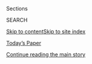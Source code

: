 <div id="app">

<div>

<div class="NYTAppHideMasthead css-1r6wvpq e1suatyy0">

<div class="section css-ui9rw0 e1suatyy2">

<div class="css-eph4ug er09x8g0">

<div class="css-6n7j50">

</div>

<span class="css-1dv1kvn">Sections</span>

<div class="css-10488qs">

<span class="css-1dv1kvn">SEARCH</span>

</div>

[Skip to content](#site-content)[Skip to site
index](#site-index)

</div>

<div class="css-10698na e1huz5gh0">

</div>

</div>

<div id="masthead-bar-one" class="section hasLinks css-15hmgas e1csuq9d3">

<div class="css-uqyvli e1csuq9d0">

</div>

<div class="css-1uqjmks e1csuq9d1">

</div>

<div class="css-9e9ivx">

[](https://myaccount.nytimes.com/auth/login?response_type=cookie&client_id=vi)

</div>

<div class="css-1bvtpon e1csuq9d2">

[Today’s Paper](https://www.nytimes.com/section/todayspaper)

</div>

</div>

</div>

</div>

<div data-aria-hidden="false">

<div id="site-content" data-role="main">

<div id="top-wrapper" class="css-15p45cc eaca97t0" type="top">

<div id="top-slug" class="css-19x0jxb eaca97t1" hidden="">

Advertisement

</div>

[Continue reading the main
story](#after-top)

<div class="ad top-wrapper" style="text-align:center;height:100%;display:block;min-height:90px">

<div id="top" class="place-ad" data-position="top" data-size-key="top">

</div>

</div>

<div id="after-top">

</div>

</div>

<div id="byline" class="section css-15h4p1b e9abtgs0">

<div class="css-1j21atc e1svk9qx1">

<div class="css-nfcc9b e1svk9qx3">

<div class="css-vl9dhg e1svk9qx5">

<div class="css-1nrhkj6 e1svk9qx6">

# Michael Wines

</div>

## <span></span>

Michael Wines is a national correspondent for The New York Times and
writes about voting and other election-related issues. Since coming to
The Times in 1988, he has covered the Justice Department, the American
intelligence community, the White House, the 1992 presidential campaign,
Congress, the environment and, for nearly 15 years, news and life in
Russia and surrounding states, southern Africa and China. He also has
periodically written about other topics, including the similarity
between Washington, D.C., and theme parks, the joy of pessimism and an
outbreak of cynicism in the spring of 1995.

<span class="css-dd5dyy">More**</span>

</div>

</div>

</div>

<div>

<div id="mid1-wrapper" class="css-1mn4oms eaca97t0" type="rank">

<div id="mid1-slug" class="css-1tag3rd eaca97t1">

Advertisement

</div>

[Continue reading the main
story](#after-mid1)

<div id="mid1" class="ad mid1-wrapper" style="text-align:center;height:100%;display:block">

</div>

<div id="after-mid1">

</div>

</div>

</div>

<div class="css-185go5a e1o5byef0">

<div class="css-15cbhtu">

  - [Latest](#stream-panel)
  - <span class="css-6n7j50">Search</span>
    <div class="control">
    <div class="label-container css-1dv1kvn">
    Search
    </div>
    <div class="css-wm4t3d">
    **<span id="clear-search-input" class="css-1dv1kvn">Clear this text
    input</span>
    </div>
    </div>
    <span class="css-1iovbfw"></span>

<div id="stream-panel" class="section css-8msx5b e1jz0cab1">

<div class="css-13mho3u">

1.  
    
    <div class="css-1cp3ece">
    
    <div class="css-1l4spti">
    
    [](/2020/07/28/us/trump-census.html)
    
    <div class="css-79elbk">
    
    ![](https://static01.nyt.com/images/2020/07/26/us/26census-2/merlin_170599233_81fbb0a1-5d87-49a2-a226-710f1fe70719-thumbWide.jpg?quality=75&auto=webp&disable=upscale)
    
    </div>
    
    ## New Census Worry: A Rushed Count Could Mean a Botched One
    
    Stalled by the pandemic, the count is supposed to resume soon. But
    census experts are rattled by signs of a push from the White House
    to finish it early.
    
    <div class="css-1nqbnmb ea5icrr0">
    
    By <span class="css-1n7hynb">Michael
    Wines</span>
    
    </div>
    
    </div>
    
    <div class="css-1lc2l26 e1xfvim33">
    
    </div>
    
    </div>

2.  
    
    <div class="css-1cp3ece">
    
    <div class="css-1l4spti">
    
    [](/2020/07/07/us/2020-election-laws.html)
    
    <div class="css-79elbk">
    
    ![](https://static01.nyt.com/images/2020/07/05/us/05VIRUS-VOTINGLAWSUITS-lede/05VIRUS-VOTINGLAWSUITS-lede-thumbWide.jpg?quality=75&auto=webp&disable=upscale)
    
    </div>
    
    ## As November Looms, So Does the Most Litigious Election Ever
    
    Last week alone, three federal rulings set election parameters in
    three states. And scores of legal fights spawned by the pandemic are
    shaping who will vote and how.
    
    <div class="css-1nqbnmb ea5icrr0">
    
    By <span class="css-1n7hynb">Michael
    Wines</span>
    
    </div>
    
    </div>
    
    <div class="css-1lc2l26 e1xfvim33">
    
    </div>
    
    </div>

3.  
    
    <div class="css-1cp3ece">
    
    <div class="css-1l4spti">
    
    [](/2020/06/27/us/2020-primary-election-voting.html)
    
    <div class="css-79elbk">
    
    ![](https://static01.nyt.com/images/2020/06/27/us/27virus-voting-1/merlin_173379864_73d8e516-47c8-4e33-9261-5a3887ae43e7-thumbWide.jpg?quality=75&auto=webp&disable=upscale)
    
    </div>
    
    ## From 47 Primaries, 4 Warning Signs About the 2020 Vote
    
    State election officials face shortages of money, poll workers,
    capacity to print ballots and public trust — without much time to
    fix them.
    
    <div class="css-1nqbnmb ea5icrr0">
    
    By <span class="css-1n7hynb">Michael
    Wines</span>
    
    </div>
    
    </div>
    
    <div class="css-1lc2l26 e1xfvim33">
    
    </div>
    
    </div>

4.  
    
    <div class="css-1cp3ece">
    
    <div class="css-1l4spti">
    
    [](/2020/06/23/us/census-bureau-cogley-korzeniewski.html)
    
    <div class="css-79elbk">
    
    ![](https://static01.nyt.com/images/2020/07/22/us/22census/22census-thumbWide.jpg?quality=75&auto=webp&disable=upscale)
    
    </div>
    
    ## Census Bureau Adds Top-Level Political Posts, Raising Fears for 2020 Count
    
    The census, which is constitutionally mandated to count every person
    in the country, has traditionally been carried out in a rigidly
    nonpartisan fashion.
    
    <div class="css-1nqbnmb ea5icrr0">
    
    By <span class="css-1n7hynb">Michael
    Wines</span>
    
    </div>
    
    </div>
    
    <div class="css-1lc2l26 e1xfvim33">
    
    </div>
    
    </div>

5.  
    
    <div class="css-1cp3ece">
    
    <div class="css-1l4spti">
    
    [](/2020/06/14/us/voter-registration-coronavirus-2020-election.html)
    
    <div class="css-79elbk">
    
    ![](https://static01.nyt.com/images/2020/06/14/us/politics/14registrater/merlin_173180280_263bbbdf-fd20-41f7-b0fe-e65f1a274013-thumbWide.jpg?quality=75&auto=webp&disable=upscale)
    
    </div>
    
    ## Covid-19 Changed How We Vote. It Could Also Change Who Votes.
    
    In presidential election years, state driver licensing offices and
    registration drives generate a torrent of new voters. The pandemic
    has cut that to a trickle.
    
    <div class="css-1nqbnmb ea5icrr0">
    
    By <span class="css-1n7hynb">Michael
    Wines</span>
    
    </div>
    
    </div>
    
    <div class="css-1lc2l26 e1xfvim33">
    
    </div>
    
    </div>

6.  
    
    <div class="css-1cp3ece">
    
    <div class="css-1l4spti">
    
    [](/2020/06/10/us/politics/voting-by-mail-georgia.html)
    
    <div class="css-79elbk">
    
    ![](https://static01.nyt.com/images/2020/06/10/us/10VOTEBYMAIL-atlanta/merlin_173386293_5fc8a963-2b03-43a5-996e-027114568a18-thumbWide.jpg?quality=75&auto=webp&disable=upscale)
    
    </div>
    
    ## Beyond Georgia: A Warning for November as States Scramble to Expand Vote-by-Mail
    
    Turnout has remained high as states have raced to allow voting by
    mail. But getting a full count on Election Day looks increasingly
    difficult.
    
    <div class="css-1nqbnmb ea5icrr0">
    
    By <span class="css-1n7hynb">Nick Corasaniti <span>and</span>
    Michael
    Wines</span>
    
    </div>
    
    </div>
    
    <div class="css-1lc2l26 e1xfvim33">
    
    </div>
    
    </div>

7.  
    
    <div class="css-1cp3ece">
    
    <div class="css-1l4spti">
    
    [](/2020/05/29/us/looting-starts-shooting-starts.html)
    
    <div class="css-79elbk">
    
    ![](https://static01.nyt.com/images/2020/05/29/us/29QUIP-trump/merlin_172929318_52802452-a7b6-47dd-8159-8b92c05264c7-thumbWide.jpg?quality=75&auto=webp&disable=upscale)
    
    </div>
    
    ## ‘Looting’ Comment From Trump Dates Back to Racial Unrest of the 1960s
    
    The phrase the president tweeted, “When the looting starts, the
    shooting starts,” was used by a Miami police chief widely condemned
    by civil rights groups.
    
    <div class="css-1nqbnmb ea5icrr0">
    
    By <span class="css-1n7hynb">Michael
    Wines</span>
    
    </div>
    
    </div>
    
    <div class="css-1lc2l26 e1xfvim33">
    
    </div>
    
    </div>

8.  
    
    <div class="css-1cp3ece">
    
    <div class="css-1l4spti">
    
    [](/2020/05/25/us/vote-by-mail-coronavirus.html)
    
    <div class="css-79elbk">
    
    ![](https://static01.nyt.com/images/2020/05/24/us/00ballot-1/merlin_172014087_713d8976-690d-44ac-b69e-8d5d3bd7b44e-thumbWide.jpg?quality=75&auto=webp&disable=upscale)
    
    </div>
    
    ## Which Party Would Benefit Most From Voting by Mail? It’s Complicated
    
    Conventional wisdom has been that Democrats are more likely to
    benefit from voting by mail. But that’s not what research has shown.
    
    <div class="css-1nqbnmb ea5icrr0">
    
    By <span class="css-1n7hynb">Michael
    Wines</span>
    
    </div>
    
    </div>
    
    <div class="css-1lc2l26 e1xfvim33">
    
    </div>
    
    </div>

9.  
    
    <div class="css-1cp3ece">
    
    <div class="css-1l4spti">
    
    [](/2020/05/21/us/vote-by-mail-trump.html)
    
    <div class="css-79elbk">
    
    ![](https://static01.nyt.com/images/2020/05/21/us/21votebymail-1/merlin_172208523_880cb1de-9249-40b9-bf98-288163a89126-thumbWide.jpg?quality=75&auto=webp&disable=upscale)
    
    </div>
    
    ## As Trump Rails Against Voting by Mail, States Open the Door for It
    
    Despite the president’s opposition, states are increasingly reducing
    barriers to what many see as the safest way to vote amid the
    pandemic.
    
    <div class="css-1nqbnmb ea5icrr0">
    
    By <span class="css-1n7hynb">Michael
    Wines</span>
    
    </div>
    
    </div>
    
    <div class="css-1lc2l26 e1xfvim33">
    
    </div>
    
    </div>

10. 
    
    <div class="css-1cp3ece">
    
    <div class="css-1l4spti">
    
    [](/2020/05/18/us/Voting-republicans-trump.html)
    
    <div class="css-79elbk">
    
    ![](https://static01.nyt.com/images/2020/05/08/us/00VOTING-ca/00VOTING-ca-thumbWide.jpg?quality=75&auto=webp&disable=upscale)
    
    </div>
    
    ## Freed by Court Ruling, Republicans Step Up Effort to Patrol Voting
    
    Officials seek to recruit 50,000 poll watchers and spend millions to
    fight voter fraud. Democrats say the real goal is to stop them from
    voting.
    
    <div class="css-1nqbnmb ea5icrr0">
    
    By <span class="css-1n7hynb">Michael Wines</span>
    
    </div>
    
    </div>
    
    <div class="css-1lc2l26 e1xfvim33">
    
    </div>
    
    </div>

<div class="css-13mho3u">

<div class="css-1t62hi8">

<div class="css-1stvaey">

Show
More

<div>

<div style="border:0;clip:rect(0 0 0 0);height:1px;margin:-1px;overflow:hidden;white-space:nowrap;padding:0;width:1px;position:absolute" data-role="log" data-aria-live="assertive">

</div>

<div style="border:0;clip:rect(0 0 0 0);height:1px;margin:-1px;overflow:hidden;white-space:nowrap;padding:0;width:1px;position:absolute" data-role="log" data-aria-live="assertive">

</div>

<div style="border:0;clip:rect(0 0 0 0);height:1px;margin:-1px;overflow:hidden;white-space:nowrap;padding:0;width:1px;position:absolute" data-role="log" data-aria-live="polite">

</div>

<div style="border:0;clip:rect(0 0 0 0);height:1px;margin:-1px;overflow:hidden;white-space:nowrap;padding:0;width:1px;position:absolute" data-role="log" data-aria-live="polite">

</div>

</div>

</div>

</div>

</div>

</div>

<div class="css-g6hk37 supplemental">

<div id="mid2-wrapper" class="css-10wkyv7 eaca97t0" type="lede">

<div id="mid2-slug" class="css-1tag3rd eaca97t1">

Advertisement

</div>

[Continue reading the main
story](#after-mid2)

<div id="mid2" class="ad mid2-wrapper" style="text-align:center;height:100%;display:block;min-height:250px">

</div>

<div id="after-mid2">

</div>

</div>

## Follow Elsewhere

<div class="module-body">

  - [**<span data-aria-hidden="true">miwine</span><span class="css-1dv1kvn">twitter
    page for miwine</span>](https://twitter.com/miwine)

</div>

## Feedback? Questions?

<div class="css-hftqp3">

Include your name, the article headline, and your message.

</div>

Email Author

</div>

</div>

</div>

</div>

</div>

</div>

## Site Index

<div>

</div>

## Site Information Navigation

  - [© <span>2020</span> <span>The New York Times
    Company</span>](https://help.nytimes.com/hc/en-us/articles/115014792127-Copyright-notice)

<!-- end list -->

  - [NYTCo](https://www.nytco.com/)
  - [Contact
    Us](https://help.nytimes.com/hc/en-us/articles/115015385887-Contact-Us)
  - [Work with us](https://www.nytco.com/careers/)
  - [Advertise](https://nytmediakit.com/)
  - [T Brand Studio](http://www.tbrandstudio.com/)
  - [Your Ad
    Choices](https://www.nytimes.com/privacy/cookie-policy#how-do-i-manage-trackers)
  - [Privacy](https://www.nytimes.com/privacy)
  - [Terms of
    Service](https://help.nytimes.com/hc/en-us/articles/115014893428-Terms-of-service)
  - [Terms of
    Sale](https://help.nytimes.com/hc/en-us/articles/115014893968-Terms-of-sale)
  - [Site
    Map](https://spiderbites.nytimes.com)
  - [Help](https://help.nytimes.com/hc/en-us)
  - [Subscriptions](https://www.nytimes.com/subscription?campaignId=37WXW)

</div>

</div>
